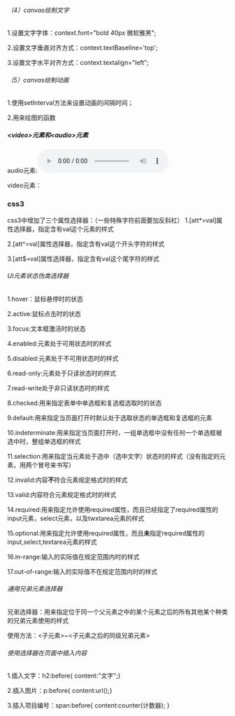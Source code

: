 ###### （4）canvas绘制文字

1.设置文字字体：context.font="bold 40px 微软雅黑";

2.设置文字垂直对齐方式：context.textBaseline='top';

3.设置文字水平对齐方式：context.textalign="left";

###### （5）canvas绘制动画

1.使用setInterval方法来设置动画的间隔时间；

2.用来绘图的函数

##### &lt;video>元素和&lt;audio>元素
audio元素:<audio src="" controls="controls"></audio>

video元素：<video width=" 200" height="0" src="" controls="controls"></video>

### css3

css3中增加了三个属性选择器：（一些特殊字符前面要加反斜杠）
1.[att*=val]属性选择器，指定含有val这个元素的样式

2.[att^=val]属性选择器，指定含有val这个开头字符的样式

3.[att$=val]属性选择器，指定含有val这个尾字符的样式

###### UI元素状态伪类选择器
1.hover：鼠标悬停时的状态

2.active:鼠标点击时的状态

3.focus:文本框激活时的状态

4.enabled:元素处于可用状态时的样式

5.disabled:元素处于不可用状态时的样式

6.read-only:元素处于只读状态时的样式

7.read-write处于非只读状态时的样式

8.checked:用来指定表单中单选框和复选框选取时的状态

9.default:用来指定当页面打开时默认处于选取状态的单选框和复选框的元素

10.indeterminate:用来指定当页面打开时，一组单选框中没有任何一个单选框被选中时，整组单选框的样式

11.selection:用来指定当元素处于选中（选中文字）状态时的样式（没有指定的元素，用两个冒号来书写）

12.invalid:内容**不**符合元素规定格式时的样式

13.valid:内容符合元素规定格式时的样式

14.required:用来指定允许使用required属性，而且已经指定了required属性的input元素，select元素，以及twxtarea元素的样式

15.optional:用来指定允许使用required属性，而且**未**指定required属性的input,select,textarea元素的样式

16.in-range:输入的实际值在规定范围内时的样式

17.out-of-range:输入的实际值不在规定范围内时的样式

###### 通用兄弟元素选择器

兄弟选择器：用来指定位于同一个父元素之中的某个元素之后的所有其他某个种类的兄弟元素使用的样式

使用方法：<子元素>~<子元素之后的同级兄弟元素>

######  使用选择器在页面中插入内容

1.插入文字：h2:before{ content:"文字";}

2.插入图片：p:before{ content:url();}

3.插入项目编号：span:before{
    content:counter(计数器);
}